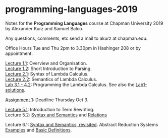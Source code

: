 # programming-languages-2019

Notes for the **Programming Languages** course at Chapman University 2019 by Alexander Kurz and Samuel Balco.

Any questions, comments, etc send a mail to akurz at chapman.edu.

Office Hours Tue and Thu 2pm to 3.30pm in Hashinger 208 or by appointment.

[Lecture 1.1](https://github.com/alexhkurz/programming-languages-2019/blob/master/lecture-1.1.md): Overview and Organisation.    
[Lecture 1.2](https://github.com/alexhkurz/programming-languages-2019/blob/master/lecture-1.2.md): Short Introduction to Parsing.   
[Lecture 2.1](https://hackmd.io/@m5rnD-8SSPuuSHTKgXvMjg/Skjdh1sSS): Syntax of Lambda Calculus.   
[Lecture 2.2](https://hackmd.io/@m5rnD-8SSPuuSHTKgXvMjg/SyDa-43BB): Semantics of Lambda Calculus.   
[Lab 3.1 - 4.2](https://github.com/alexhkurz/programming-languages-2019/blob/master/Lab1-Lambda-Calculus/README.md): Programming the Lambda Calculus. See also the [Lab1-solutions](https://github.com/alexhkurz/programming-languages-2019/tree/master/Lab1-solutions).   

[Assignment 1](https://github.com/alexhkurz/programming-languages-2019/tree/master/Assignment1): Deadline Thursday Oct 3. 

[Lecture 5.1](https://github.com/alexhkurz/programming-languages-2019/blob/master/lecture-5.1.md): Introduction to Term Rewriting.   
Lecture 5.2: [Syntax and Semantics](https://hackmd.io/r_6EY8pVR7OdijRAEFNKvg) and [Relations](https://hackmd.io/@m5rnD-8SSPuuSHTKgXvMjg/SJ1cc-dDr)

Lecture 6.1: [Syntax and Semantics, revisited](https://hackmd.io/@m5rnD-8SSPuuSHTKgXvMjg/Sy3oqhpvH). Abstract Reduction Systems [Examples](https://hackmd.io/@m5rnD-8SSPuuSHTKgXvMjg/Hymy2npDS) and [Basic Definitions](https://hackmd.io/@0hW8NpRkQ8iBtE1YrixJKg/B1DPNGEdm).
